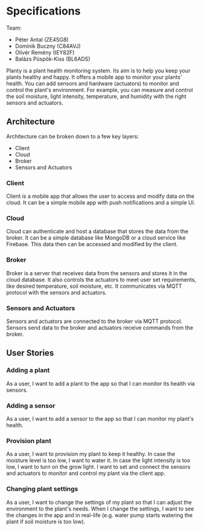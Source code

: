 # Specifications

Team:

- Péter Antal (ZE4SG8)
- Dominik Buczny (C84AVJ)
- Olivér Remény (IEY82F)
- Balázs Püspök-Kiss (BL6ADS)

Planty is a plant health monitoring system. Its aim is to help you keep your plants healthy and happy. It offers a mobile app to monitor your plants' health. You can add sensors and hardware (actuators) to monitor and control the plant's environment. For example, you can measure and control the soil moisture, light intensity, temperature, and humidity with the right sensors and actuators.

## Architecture

Architecture can be broken down to a few key layers:

- Client
- Cloud
- Broker
- Sensors and Actuators

### Client

Client is a mobile app that allows the user to access and modify data on the cloud. It can be a simple mobile app with push notifications and a simple UI.

### Cloud

Cloud can authenticate and host a database that stores the data from the broker. It can be a simple database like MongoDB or a cloud service like Firebase. This data then can be accessed and modified by the client.

### Broker

Broker is a server that receives data from the sensors and stores it in the cloud database. It also controls the actuators to meet user set requirements, like desired temperature, soil moisture, etc. It communicates via MQTT protocol with the sensors and actuators.

### Sensors and Actuators

Sensors and actuators are connected to the broker via MQTT protocol. Sensors send data to the broker and actuators receive commands from the broker.

## User Stories

### Adding a plant

As a user, I want to add a plant to the app so that I can monitor its health via sensors.

### Adding a sensor

As a user, I want to add a sensor to the app so that I can monitor my plant's health.

### Provision plant

As a user, I want to provision my plant to keep it healthy. In case the moisture level is too low, I want to water it. In case the light intensity is too low, I want to turn on the grow light. I want to set and connect the sensors and actuators to monitor and control my plant via the client app.

### Changing plant settings

As a user, I want to change the settings of my plant so that I can adjust the environment to the plant's needs. When I change the settings, I want to see the changes in the app and in real-life (e.g. water pump starts watering the plant if soil moisture is too low).
